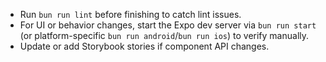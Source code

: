 - Run `bun run lint` before finishing to catch lint issues.
- For UI or behavior changes, start the Expo dev server via `bun run start` (or platform-specific `bun run android`/`bun run ios`) to verify manually.
- Update or add Storybook stories if component API changes.
